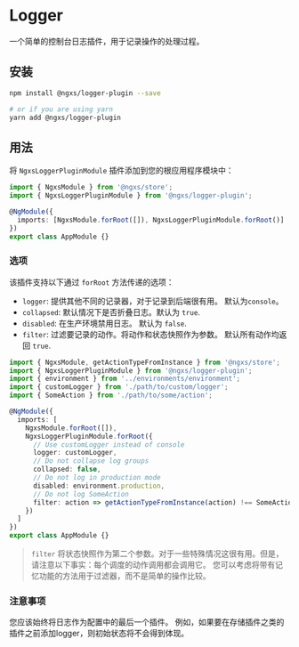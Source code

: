 # Logger

一个简单的控制台日志插件，用于记录操作的处理过程。

## 安装

```bash
npm install @ngxs/logger-plugin --save

# or if you are using yarn
yarn add @ngxs/logger-plugin
```

## 用法


将 `NgxsLoggerPluginModule` 插件添加到您的根应用程序模块中：

```typescript
import { NgxsModule } from '@ngxs/store';
import { NgxsLoggerPluginModule } from '@ngxs/logger-plugin';

@NgModule({
  imports: [NgxsModule.forRoot([]), NgxsLoggerPluginModule.forRoot()]
})
export class AppModule {}
```

### 选项

该插件支持以下通过 `forRoot` 方法传递的选项：

* `logger`: 提供其他不同的记录器，对于记录到后端很有用。 默认为`console`。
* `collapsed`: 默认情况下是否折叠日志。默认为 `true`.
* `disabled`: 在生产环境禁用日志。 默认为 `false`.
* `filter`: 过滤要记录的动作。将动作和状态快照作为参数。  默认所有动作均返回 `true`.

```typescript
import { NgxsModule, getActionTypeFromInstance } from '@ngxs/store';
import { NgxsLoggerPluginModule } from '@ngxs/logger-plugin';
import { environment } from '../environments/environment';
import { customLogger } from './path/to/custom/logger';
import { SomeAction } from './path/to/some/action';

@NgModule({
  imports: [
    NgxsModule.forRoot([]),
    NgxsLoggerPluginModule.forRoot({
      // Use customLogger instead of console
      logger: customLogger,
      // Do not collapse log groups
      collapsed: false,
      // Do not log in production mode
      disabled: environment.production,
      // Do not log SomeAction
      filter: action => getActionTypeFromInstance(action) !== SomeAction.type
    })
  ]
})
export class AppModule {}
```


> `filter` 将状态快照作为第二个参数。对于一些特殊情况这很有用。但是，请注意以下事实：每个调度的动作调用都会调用它。 您可以考虑将带有记忆功能的方法用于过滤器，而不是简单的操作比较。

### 注意事项

您应该始终将日志作为配置中的最后一个插件。 例如，如果要在存储插件之类的插件之前添加logger，则初始状态将不会得到体现。

